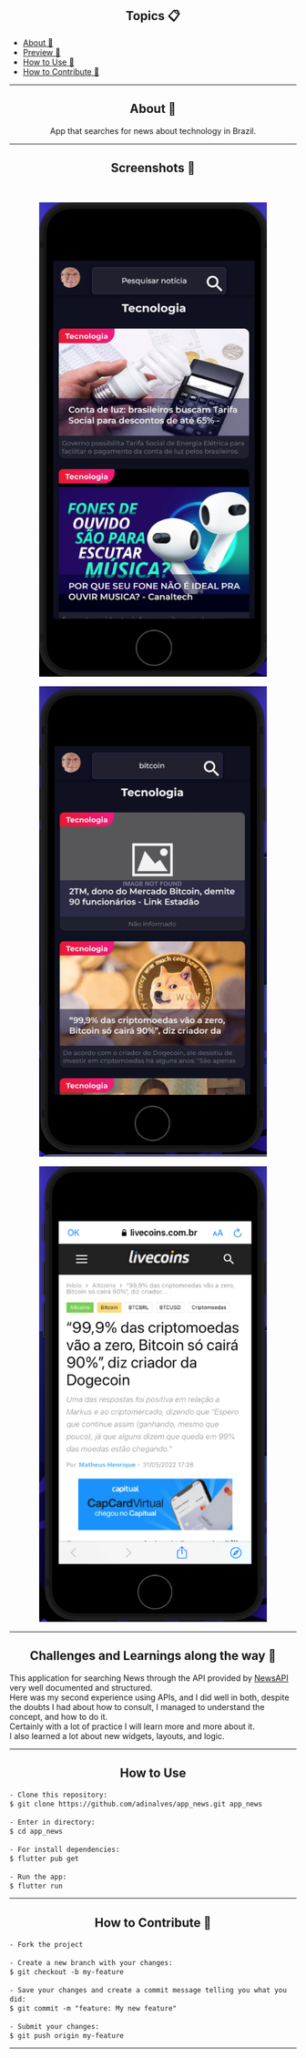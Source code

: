 
   <h2 align="center">Topics 📋</h2>

   <p>
   
   - [About 📖](#about-)
   - [Preview 📱](#screenshots-)
   - [How to Use 🤔](#how-to-use-)
   - [How to Contribute 💪](#how-to-contribute-)

   </p>

---

<h2 align="center">About 📖</h2>
   
<p align="center">   
   App that searches for news about technology in Brazil.<br>
</p>

---

<h2 align="center">Screenshots 📱</h2><br>

   <p align="center">
      <img src="screenshots/screenshot_1.png" width="400">
   </p>

   <p align="center">
      <img src="screenshots/screenshot_2.png" width="400">
   </p>

   <p align="center">
      <img src="screenshots/screenshot_3.png" width="400">
   </p>
   
 

---

<h2 align="center">Challenges and Learnings along the way 🤯</h2>

   <p>
   This application for searching News through the API provided by <a href="https://newsapi.org/">NewsAPI</a> very well documented and structured.<br>
   Here was my second experience using APIs, and I did well in both, despite the doubts I had about how to consult, I managed to understand the concept, and how to do it.<br>
   Certainly with a lot of practice I will learn more and more about it.<br>
   I also learned a lot about new widgets, layouts, and logic.

   </p> 

---

<h2 align="center">How to Use </h2>

   ```   
   - Clone this repository:
   $ git clone https://github.com/adinalves/app_news.git app_news

   - Enter in directory:
   $ cd app_news

   - For install dependencies:
   $ flutter pub get

   - Run the app: 
   $ flutter run
   ```

---

<h2 align="center">How to Contribute 💪</h2>

   ```
   - Fork the project 

   - Create a new branch with your changes:
   $ git checkout -b my-feature

   - Save your changes and create a commit message telling you what you did:
   $ git commit -m "feature: My new feature"

   - Submit your changes:
   $ git push origin my-feature
   ```

---


